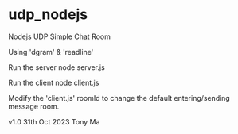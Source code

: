 # udp_nodejs

Nodejs UDP Simple Chat Room

Using 'dgram' & 'readline'

Run the server
node server.js

Run the client
node client.js

Modify the 'client.js' roomId to change the default entering/sending message room.

v1.0 31th Oct 2023 Tony Ma